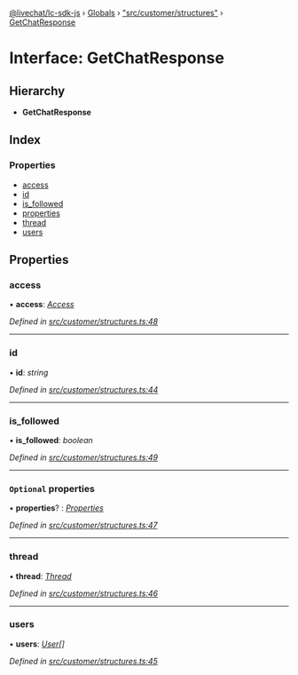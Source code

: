[@livechat/lc-sdk-js](../README.md) › [Globals](../globals.md) › ["src/customer/structures"](../modules/_src_customer_structures_.md) › [GetChatResponse](_src_customer_structures_.getchatresponse.md)

# Interface: GetChatResponse

## Hierarchy

* **GetChatResponse**

## Index

### Properties

* [access](_src_customer_structures_.getchatresponse.md#access)
* [id](_src_customer_structures_.getchatresponse.md#id)
* [is_followed](_src_customer_structures_.getchatresponse.md#is_followed)
* [properties](_src_customer_structures_.getchatresponse.md#optional-properties)
* [thread](_src_customer_structures_.getchatresponse.md#thread)
* [users](_src_customer_structures_.getchatresponse.md#users)

## Properties

###  access

• **access**: *[Access](_src_objects_index_.access.md)*

*Defined in [src/customer/structures.ts:48](https://github.com/livechat/lc-sdk-js/blob/de56f05/src/customer/structures.ts#L48)*

___

###  id

• **id**: *string*

*Defined in [src/customer/structures.ts:44](https://github.com/livechat/lc-sdk-js/blob/de56f05/src/customer/structures.ts#L44)*

___

###  is_followed

• **is_followed**: *boolean*

*Defined in [src/customer/structures.ts:49](https://github.com/livechat/lc-sdk-js/blob/de56f05/src/customer/structures.ts#L49)*

___

### `Optional` properties

• **properties**? : *[Properties](_src_objects_index_.properties.md)*

*Defined in [src/customer/structures.ts:47](https://github.com/livechat/lc-sdk-js/blob/de56f05/src/customer/structures.ts#L47)*

___

###  thread

• **thread**: *[Thread](_src_objects_index_.thread.md)*

*Defined in [src/customer/structures.ts:46](https://github.com/livechat/lc-sdk-js/blob/de56f05/src/customer/structures.ts#L46)*

___

###  users

• **users**: *[User](../modules/_src_objects_index_.md#user)[]*

*Defined in [src/customer/structures.ts:45](https://github.com/livechat/lc-sdk-js/blob/de56f05/src/customer/structures.ts#L45)*
